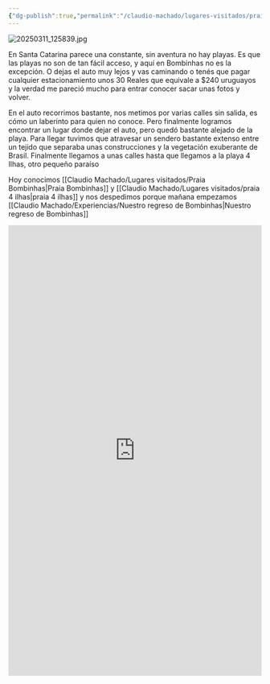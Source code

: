 ```yaml
---
{"dg-publish":true,"permalink":"/claudio-machado/lugares-visitados/praia-4-ilhas/"}
---
```


![20250311_125839.jpg](/img/user/Personal/Im%C3%A1genes/20250311_125839.jpg)

En Santa Catarina parece una constante, sin  aventura no hay playas.
Es que las playas no son de tan fácil acceso, y aquí en Bombinhas no es la excepción. O dejas el auto muy lejos y vas caminando o tenés que pagar cualquier estacionamiento unos 30 Reales que equivale a $240 uruguayos y la verdad me pareció mucho para entrar conocer sacar unas fotos y volver.

En el auto recorrimos bastante, nos metimos por varias calles sin salida, es cómo un laberinto para quien no conoce. Pero finalmente logramos encontrar un lugar donde dejar el auto, pero quedó bastante alejado de la playa. Para llegar tuvimos que atravesar un sendero bastante extenso entre un tejido que separaba unas construcciones y la vegetación exuberante de Brasil. Finalmente llegamos a unas calles hasta que llegamos a la playa 4 Ilhas, otro pequeño paraíso 

Hoy conocimos [[Claudio Machado/Lugares visitados/Praia Bombinhas\|Praia Bombinhas]] y [[Claudio Machado/Lugares visitados/praia 4 ilhas\|praia 4 ilhas]] y nos despedimos porque mañana empezamos  [[Claudio Machado/Experiencias/Nuestro regreso de Bombinhas\|Nuestro regreso de Bombinhas]]


<div style="position: relative; width: 100%; padding-bottom: 177.78%; height: 0; overflow: hidden;">
  <iframe 
    style="position: absolute; top: 0; left: 0; width: 100%; height: 100%;" 
    src="https://youtube.com/embed/B7gr2r7gbGA" 
    frameborder="0" allowfullscreen>
  </iframe>
</div>

